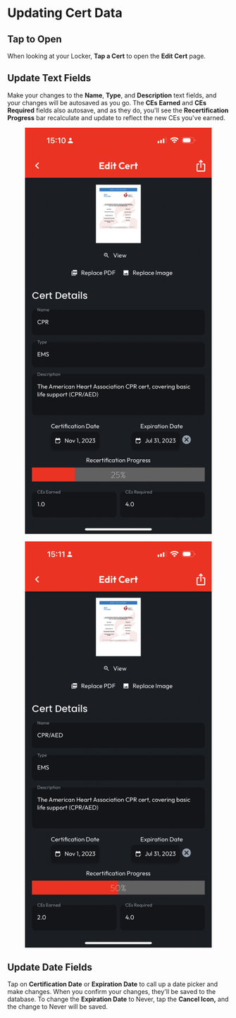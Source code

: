 # Updating Cert Data

## Tap to Open

When looking at your Locker, **Tap a Cert** to open the **Edit Cert** page.

## Update Text Fields

Make your changes to the **Name**, **Type**, and **Description** text fields, and your changes will be autosaved as you go. The **CEs Earned** and **CEs Required** fields also autosave, and as they do, you'll see the **Recertification Progress** bar recalculate and update to reflect the new CEs you've earned.

<div>

<figure><img src="../.gitbook/assets/edit-cert.PNG" alt=""><figcaption></figcaption></figure>

 

<figure><img src="../.gitbook/assets/edit-cert-added-ces.PNG" alt=""><figcaption></figcaption></figure>

</div>

## Update Date Fields

Tap on **Certification Date** or **Expiration Date** to call up a date picker and make changes. When you confirm your changes, they'll be saved to the database. To change the **Expiration Date** to Never, tap the **Cancel Icon,** and the change to Never will be saved.
